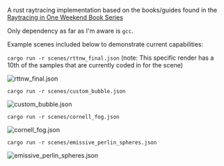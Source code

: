 A rust raytracing implementation based on the books/guides found in the [Raytracing in One Weekend Book Series](https://raytracing.github.io/)

Only dependency as far as I'm aware is `gcc`.

Example scenes included below to demonstrate current capabilities:

`cargo run -r scenes/rttnw_final.json` (note: This specific render has a 10th of the samples that are currently coded in for the scene)

![rttnw_final.json](https://cdn.discordapp.com/attachments/1061798205278396416/1068164735905832970/rttnwfinal.png)

`cargo run -r scenes/custom_bubble.json`

![custom_bubble.json](https://i.imgur.com/AT2jUit.png)

`cargo run -r scenes/cornell_fog.json`

![cornell_fog.json](https://cdn.discordapp.com/attachments/1061798205278396416/1067854368365363350/image.png)

`cargo run -r scenes/emissive_perlin_spheres.json`

![emissive_perlin_spheres.json](https://cdn.discordapp.com/attachments/1061798205278396416/1067611982439653406/image.png)

